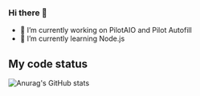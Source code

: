 ### Hi there 👋

- 🔭 I’m currently working on PilotAIO and Pilot Autofill 
- 🌱 I’m currently learning Node.js

## My code status

![Anurag's GitHub stats](https://github-readme-stats.vercel.app/api?username=jpall12&count_private=true)

